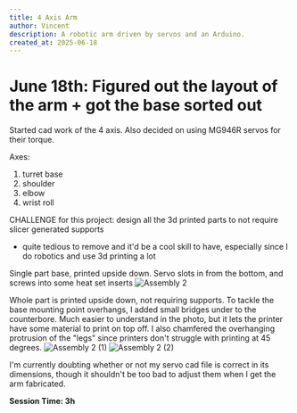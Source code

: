 ```yaml
---
title: 4 Axis Arm
author: Vincent
description: A robotic arm driven by servos and an Arduino.
created_at: 2025-06-18
---
```


# June 18th: Figured out the layout of the arm + got the base sorted out

Started cad work of the 4 axis. Also decided on using MG946R servos for their torque.

Axes: 
1. turret base
2. shoulder
3. elbow
4. wrist roll

CHALLENGE for this project: design all the 3d printed parts to not require slicer generated supports
* quite tedious to remove and it'd be a cool skill to have, especially since I do robotics and use 3d printing a lot

Single part base, printed upside down. Servo slots in from the bottom, and screws into some heat set inserts 
![Assembly 2](https://github.com/user-attachments/assets/b2d57354-805e-4c34-88e4-0677ead009ea)

Whole part is printed upside down, not requiring supports. To tackle the base mounting point overhangs, I added small bridges under to the counterbore. Much easier to understand in the photo, but it lets the printer have some material to print on top off.
I also chamfered the overhanging protrusion of the "legs" since printers don't struggle with printing at 45 degrees.
![Assembly 2 (1)](https://github.com/user-attachments/assets/c402a4fd-e968-42c9-a6fe-bf5ef3cb4b9e)
![Assembly 2 (2)](https://github.com/user-attachments/assets/7ad4efc6-ef20-44e2-a342-01e28e4a911a)

I'm currently doubting whether or not my servo cad file is correct in its dimensions, though it shouldn't be too bad to adjust them when I get the arm fabricated.

**Session Time: 3h**

